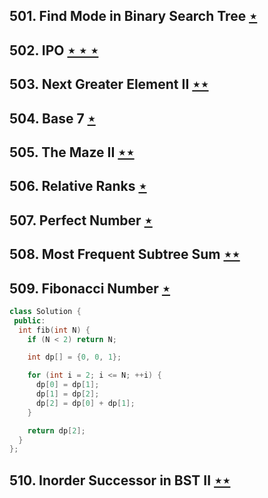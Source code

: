 ## 501. Find Mode in Binary Search Tree [$\star$](https://leetcode.com/problems/find-mode-in-binary-search-tree)

## 502. IPO [$\star\star\star$](https://leetcode.com/problems/ipo)

## 503. Next Greater Element II [$\star\star$](https://leetcode.com/problems/next-greater-element-ii)

## 504. Base 7 [$\star$](https://leetcode.com/problems/base-7)

## 505. The Maze II [$\star\star$](https://leetcode.com/problems/the-maze-ii)

## 506. Relative Ranks [$\star$](https://leetcode.com/problems/relative-ranks)

## 507. Perfect Number [$\star$](https://leetcode.com/problems/perfect-number)

## 508. Most Frequent Subtree Sum [$\star\star$](https://leetcode.com/problems/most-frequent-subtree-sum)

## 509. Fibonacci Number [$\star$](https://leetcode.com/problems/fibonacci-number)

```cpp
class Solution {
 public:
  int fib(int N) {
    if (N < 2) return N;

    int dp[] = {0, 0, 1};

    for (int i = 2; i <= N; ++i) {
      dp[0] = dp[1];
      dp[1] = dp[2];
      dp[2] = dp[0] + dp[1];
    }

    return dp[2];
  }
};
```

## 510. Inorder Successor in BST II [$\star\star$](https://leetcode.com/problems/inorder-successor-in-bst-ii)
